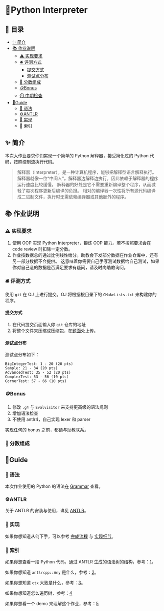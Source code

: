 # 🐍Python Interpreter

## 🧾 目录

- [✨ 简介](##✨简介)
- [📚 作业说明](##📚作业说明)
  - [⚠️ 实现要求](###⚠️实现要求)
  - [🛎️ 评测方式](###🛎️评测方式)
    - [提交方式](####提交方式)
    - [测试点分布](####测试点分布)
  - [🍇 分数组成](###🍇分数组成)
  - [🪙Bonus](###🪙Bonus)
  - [⏱️ 中期检查](###中期检查)
- [📝Guide](##📝Guide)
  - [📄 语法](###📄语法)
  - [⚙️ANTLR](###⚙️ANTLR)
  - [🧪 实现](###🧪实现)
  - [📇 索引](###📇索引)

## ✨ 简介

本次大作业要求你们实现一个简单的 Python 解释器，接受简化过的 Python 代码，按照控制流执行代码。

> 解释器（interpreter），是一种计算机程序，能够把解释型语言解释执行。
> 解释器就像一位“中间人”。解释器边解释边执行，因此依赖于解释器的程序运行速度比较缓慢。
> 解释器的好处是它不需要重新编译整个程序，从而减轻了每次程序更新后编译的负担。
> 相对的编译器一次性将所有源代码编译成二进制文件，执行时无需依赖编译器或其他额外的程序。

## 📚 作业说明

### ⚠️ 实现要求

1. 使用 OOP 实现 Python Interpreter，锻炼 OOP 能力。若不按照要求会在 code review 时扣除一定分数。
2. 作业按数据总的通过比例线性给分。助教会下发部分数据在作业仓库中，还有另一部分数据不会提供。
   这意味着你需要自己手写测试数据给自己测试，如果你对自己造的数据是否满足要求有疑问，请及时向助教询问。

### 🛎️ 评测方式

使用 `git` 在 OJ 上进行提交。OJ 将根据根目录下的 `CMakeLists.txt` 来构建你的程序。

#### 提交方式

1. 在代码提交页面输入你 `git` 仓库的地址
2. 将整个文件夹压缩成压缩包，在[题面](https://acm.sjtu.edu.cn/OnlineJudge/problem?problem_id=1738)处上传。

#### 测试点分布

测试点分布如下：

```text
BigIntegerTest: 1 - 20 (20 pts)
Sample: 21 - 34 (20 pts)
AdvancedTest: 35 - 52 (20 pts)
ComplexTest: 53 - 56 (10 pts)
CornerTest: 57 - 66 (10 pts)
```

### 🪙Bonus

1. 修改 `.g4` 与 `Evalvisitor` 来支持更高级的语法规则
2. 增加语法检查
3. 不使用 antlr4，自己实现 lexer 和 parser

实现任何的 bonus 之前，都请与助教联系。

### 🍇 分数组成

## 📝Guide

### 📄 语法

本次作业使用的 Python 的语法在 [Grammar](docs/grammar.md) 查看。

### ⚙️ANTLR

关于 ANTLR 的安装与使用，详见 [ANTLR](docs/antlr_guide.md)。

### 🧪 实现

如果你想知道从何下手，可以参考 [完成流程](docs/workflow_details.md) 与 [实现细节](docs/implementation_details.md)。

### 📇 索引

如果你想查看一段 Python 代码，通过 ANTLR 生成的语法树的结构，参考：[1](docs/antlr_guide.md#antlr-配置)。

如果你想知道 `antlrcpp::Any` 是什么，参考：[2](docs/workflow_details.md#神奇的-antlrcppany)。

如果你想知道 `ctx` 大致是什么，参考：[3](docs/implementation_details.pdf)。

如果你想知道怎么遍历树，参考：[4](docs/workflow_details.md#step-3-完成-srcevalvisitorh)

如果你想看一个 demo 来理解这个作业，参考：[5](Apple-Pie-Interpreter)

